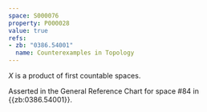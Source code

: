 ```yaml
---
space: S000076
property: P000028
value: true
refs:
- zb: "0386.54001"
  name: Counterexamples in Topology
---
```


$X$ is a product of first countable spaces.

Asserted in the General Reference Chart for space #84 in
{{zb:0386.54001}}.
